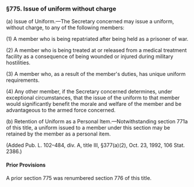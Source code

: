 ### §775. Issue of uniform without charge ###

(a) Issue of Uniform.—The Secretary concerned may issue a uniform, without charge, to any of the following members:

(1) A member who is being repatriated after being held as a prisoner of war.

(2) A member who is being treated at or released from a medical treatment facility as a consequence of being wounded or injured during military hostilities.

(3) A member who, as a result of the member's duties, has unique uniform requirements.

(4) Any other member, if the Secretary concerned determines, under exceptional circumstances, that the issue of the uniform to that member would significantly benefit the morale and welfare of the member and be advantageous to the armed force concerned.

(b) Retention of Uniform as a Personal Item.—Notwithstanding section 771a of this title, a uniform issued to a member under this section may be retained by the member as a personal item.

(Added Pub. L. 102–484, div. A, title III, §377(a)(2), Oct. 23, 1992, 106 Stat. 2386.)

#### Prior Provisions ####

A prior section 775 was renumbered section 776 of this title.
